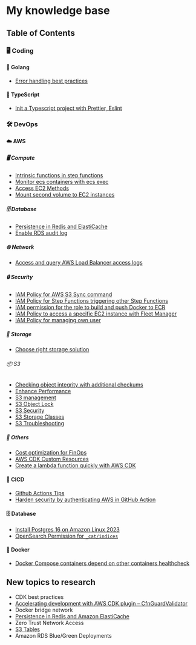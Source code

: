 # My knowledge base

## Table of Contents

### 🖥️ Coding

#### 🐹 Golang

- [Error handling best practices](./code/golang/error-handling-best-practices.md)

#### 📝 TypeScript

- [Init a Typescript project with Prettier, Eslint](./code/typescript/init-project.md)

### 🛠️ DevOps

#### ☁️ AWS

##### 🖥️ Compute

- [Intrinsic functions in step functions](./devops/aws/compute/step-function/intrinsic-functions-in-step-functions.md)
- [Monitor ecs containers with ecs exec](./devops/aws/compute/ecs/monitor-ecs-containers-with-ecs-exec.md)
- [Access EC2 Methods](./devops/aws/compute/ec2/connect-ec2-methods.md)
- [Mount second volume to EC2 instances](./devops/aws/compute/ec2/mount-second-volume.md)

##### 🗄️ Database

- [Persistence in Redis and ElastiCache](./devops/aws/database/elasticache/persistence.md)
- [Enable RDS audit log](./devops/aws/database/rds/enable-rds-audit-log.md)

##### 🌐 Network

- [Access and query AWS Load Balancer access logs](./devops/aws/network/access-and-query-aws-load-balancer-access-logs.md)

##### 🔒 Security

- [IAM Policy for AWS S3 Sync command](./devops/aws/security/iam-policy-for-aws-s3-sync.md)
- [IAM Policy for Step Functions triggering other Step Functions](./devops/aws/security/iam-policy-for-step-functions-triggering-other-step-functions.md)
- [IAM permission for the role to build and push Docker to ECR](./devops/aws/security/iam-policy-for-the-role-to-build-and-push-docker-to-ecr.md)
- [IAM Policy to access a specific EC2 instance with Fleet Manager](./devops/aws/security/iam-policy-to-access-fleet-manager.md)
- [IAM Policy for managing own user](./devops/aws/security/iam-policy-to-manage-own-user.md)

##### 💾 Storage

- [Choose right storage solution](./devops/aws/storage/choose-right-storage-solution.md)

###### 📦 S3

- [Checking object integrity with additional checkums](./devops/aws/storage/s3/checkobject-integrity.md)
- [Enhance Performance](./devops/aws/storage/s3/enhance-performance.md)
- [S3 management](./devops/aws/storage/s3/management.md)
- [S3 Object Lock](./devops/aws/storage/s3/object-lock.md)
- [S3 Security](./devops/aws/storage/s3/security.md)
- [S3 Storage Classes](./devops/aws/storage/s3/storage-classes.md)
- [S3 Troubleshooting](./devops/aws/storage/s3/troubleshooting.md)

##### 📌 Others

- [Cost optimization for FinOps](./devops/aws/others/cost-optimization-for-finops.md)
- [AWS CDK Custom Resources](./devops/aws/others/cdk-custom-resources.md)
- [Create a lambda function quickly with AWS CDK](./devops/aws/others/quickly-create-lambda-cdk.md)

#### 🔄 CICD

- [Github Actions Tips](./devops/cicd/github-actions-tips.md)
- [Harden security by authenticating AWS in GitHub Action](./devops/cicd/harden-security-aws-github-oidc.md)

#### 🗄️ Database

- [Install Postgres 16 on Amazon Linux 2023](./devops/database/install-postgres-16-on-amazon-linux-2023.md)
- [OpenSearch Permission for `_cat/indices`](./devops/database/opensearch-cat-indices-permission.md)

#### 🐳 Docker

- [Docker Compose containers depend on other containers healthcheck](./devops/docker/docker-compose-containers-depend-on-other-containers.md)

## New topics to research

- CDK best practices
- [Accelerating development with AWS CDK plugin – CfnGuardValidator](https://aws.amazon.com/blogs/mt/accelerating-development-with-aws-cdk-plugin-cfnguardvalidator/)
- Docker bridge network
- [Persistence in Redis and Amazon ElastiCache](https://lipanski.com/posts/persistence-in-elasticache-redis)
- Zero Trust Network Access
- [S3 Tables](https://aws.amazon.com/s3/features/tables/)
- Amazon RDS Blue/Green Deployments
